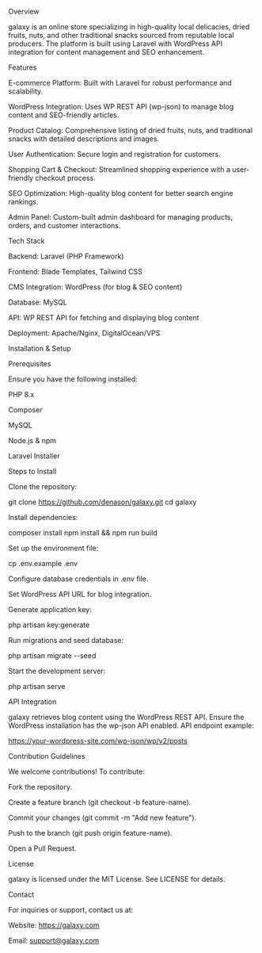 Overview

galaxy is an online store specializing in high-quality local delicacies, dried fruits, nuts, and other traditional snacks sourced from reputable local producers. The platform is built using Laravel with WordPress API integration for content management and SEO enhancement.

Features

E-commerce Platform: Built with Laravel for robust performance and scalability.

WordPress Integration: Uses WP REST API (wp-json) to manage blog content and SEO-friendly articles.

Product Catalog: Comprehensive listing of dried fruits, nuts, and traditional snacks with detailed descriptions and images.

User Authentication: Secure login and registration for customers.

Shopping Cart & Checkout: Streamlined shopping experience with a user-friendly checkout process.

SEO Optimization: High-quality blog content for better search engine rankings.

Admin Panel: Custom-built admin dashboard for managing products, orders, and customer interactions.

Tech Stack

Backend: Laravel (PHP Framework)

Frontend: Blade Templates, Tailwind CSS

CMS Integration: WordPress (for blog & SEO content)

Database: MySQL

API: WP REST API for fetching and displaying blog content

Deployment: Apache/Nginx, DigitalOcean/VPS

Installation & Setup

Prerequisites

Ensure you have the following installed:

PHP 8.x

Composer

MySQL

Node.js & npm

Laravel Installer

Steps to Install

Clone the repository:

git clone https://github.com/denason/galaxy.git
cd galaxy

Install dependencies:

composer install
npm install && npm run build

Set up the environment file:

cp .env.example .env

Configure database credentials in .env file.

Set WordPress API URL for blog integration.

Generate application key:

php artisan key:generate

Run migrations and seed database:

php artisan migrate --seed

Start the development server:

php artisan serve

API Integration

galaxy retrieves blog content using the WordPress REST API. Ensure the WordPress installation has the wp-json API enabled. API endpoint example:

https://your-wordpress-site.com/wp-json/wp/v2/posts

Contribution Guidelines

We welcome contributions! To contribute:

Fork the repository.

Create a feature branch (git checkout -b feature-name).

Commit your changes (git commit -m "Add new feature").

Push to the branch (git push origin feature-name).

Open a Pull Request.

License

galaxy is licensed under the MIT License. See LICENSE for details.

Contact

For inquiries or support, contact us at:

Website: https://galaxy.com

Email: support@galaxy.com

